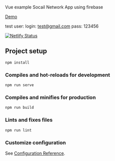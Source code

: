 Vue example Socail Network App using firebase

[Demo](https://vue-social.netlify.app/)

test user:
login: test@gmail.com
pass: 123456

[![Netlify Status](https://api.netlify.com/api/v1/badges/8bb84630-2672-4863-b20c-c43358c21944/deploy-status)](https://app.netlify.com/sites/vue-social/deploys)


## Project setup
```
npm install
```

### Compiles and hot-reloads for development
```
npm run serve
```

### Compiles and minifies for production
```
npm run build
```

### Lints and fixes files
```
npm run lint
```

### Customize configuration
See [Configuration Reference](https://cli.vuejs.org/config/).
